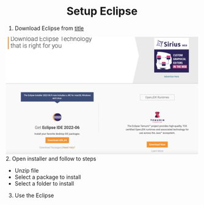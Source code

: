 # <center> Setup Eclipse 
1. Download Eclipse from [title](https://www.eclipse.org/downloads/)

![alt text](1.jpg)
2. Open installer and follow to steps 
<ul>
  <li>Unzip file</li>
  <li>Select a package to install</li>
  <li>Select a folder to install</li>
</ul>

3. Use the Eclipse

